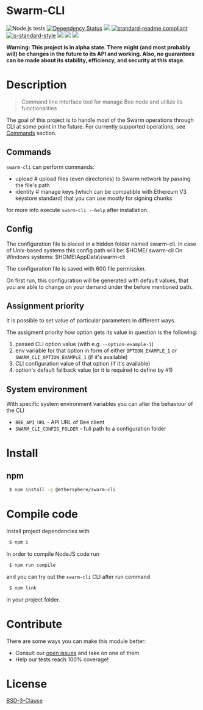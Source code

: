 # Swarm-CLI

![Node.js tests](https://github.com/ethersphere/swarm-cli/workflows/Node.js%20tests/badge.svg?branch=master)
[![Dependency Status](https://david-dm.org/ethersphere/swarm-cli.svg?style=flat-square)](https://david-dm.org/ethersphere/swarm-cli)
[![](https://img.shields.io/badge/made%20by-Swarm-blue.svg?style=flat-square)](https://swarm.ethereum.org/)
[![standard-readme compliant](https://img.shields.io/badge/standard--readme-OK-brightgreen.svg?style=flat-square)](https://github.com/RichardLitt/standard-readme)
[![js-standard-style](https://img.shields.io/badge/code%20style-standard-brightgreen.svg?style=flat-square)](https://github.com/feross/standard)
![](https://img.shields.io/badge/npm-%3E%3D6.0.0-orange.svg?style=flat-square)
![](https://img.shields.io/badge/Node.js-%3E%3D10.0.0-orange.svg?style=flat-square)
![](https://img.shields.io/badge/runs%20in-browser%20%7C%20node%20%7C%20webworker%20%7C%20electron-orange)

**Warning: This project is in alpha state. There might (and most probably will) be changes in the future to its API and working. Also, no guarantees can be made about its stability, efficiency, and security at this stage.**

# Description

> Command line interface tool for manage Bee node and utilize its functionalities

The goal of this project is to handle most of the Swarm operations through CLI at some point in the future.
For currently supported operations, see [Commands](##Commands) section.

## Commands

`swarm-cli` can perform commands:
- upload # upload files (even directories) to Swarm network by passing the file's path
- identity # manage keys (which can be compatible with Ethereum V3 keystore standard) that you can use mostly for signing chunks

for more info execute `swarm-cli --help` after installation.

## Config

The configuration file is placed in a hidden folder named swarm-cli.
In case of Unix-based systems this config path will be: $HOME/.swarm-cli
On Windows systems: $HOME\AppData\swarm-cli

The configuration file is saved with 600 file permission.

On first run, this configuration will be generated with default values, that you are able to change on your demand under the before mentioned path.

## Assignment priority

It is possible to set value of particular parameters in different ways.

The assigment priority how option gets its value in question is the following:

1. passed CLI option value (with e.g. `--option-example-1`)
2. env variable for that option in form of either `OPTION_EXAMPLE_1` or `SWARM_CLI_OPTION_EXAMPLE_1` (if it's available)
3. CLI configuration value of that option (if it's available)
4. option's default fallback value (or it is required to define by #1)

## System environment

With specific system environment variables you can alter the behaviour of the CLI

* `BEE_API_URL` - API URL of Bee client
* `SWARM_CLI_CONFIG_FOLDER` - full path to a configuration folder

# Install

## npm

```sh
 $ npm install -g @ethersphere/swarm-cli
```

# Compile code

Install project dependencies with

```sh
 $ npm i
```

In order to compile NodeJS code run

```sh
 $ npm run compile
```

and you can try out the `swarm-cli` CLI after run command

```sh
 $ npm link
```
in your project folder.

# Contribute

There are some ways you can make this module better:

- Consult our [open issues](https://github.com/ethersphere/swarm-cli/issues) and take on one of them
- Help our tests reach 100% coverage!

# License

[BSD-3-Clause](./LICENSE)
